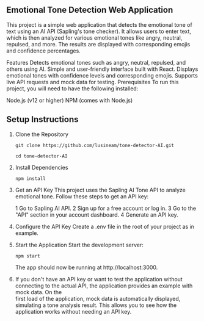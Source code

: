 ## Emotional Tone Detection Web Application

This project is a simple web application that detects the emotional tone of text using an AI API (Sapling's tone checker). It allows users to enter text, which is then analyzed for various emotional tones like angry, neutral, repulsed, and more. The results are displayed with corresponding emojis and confidence percentages.

Features
Detects emotional tones such as angry, neutral, repulsed, and others using AI.
Simple and user-friendly interface built with React.
Displays emotional tones with confidence levels and corresponding emojis.
Supports live API requests and mock data for testing.
Prerequisites
To run this project, you will need to have the following installed:

Node.js (v12 or higher)
NPM (comes with Node.js)

## Setup Instructions

1. Clone the Repository

   ```
   git clone https://github.com/lusineam/tone-detector-AI.git
   ```

   ```
   cd tone-detector-AI
   ```

2. Install Dependencies

   ```
   npm install
   ```

3. Get an API Key
   This project uses the Sapling AI Tone API to analyze emotional tone. Follow these steps to get an API key:

   1 Go to Sapling AI API.
   2 Sign up for a free account or log in.
   3 Go to the "API" section in your account dashboard.
   4 Generate an API key.

4. Configure the API Key
   Create a .env file in the root of your project as in example.

5. Start the Application
   Start the development server:

   ```
   npm start
   ```

   The app should now be running at http://localhost:3000.

6. If you don't have an API key or want to test the application without connecting to the actual API, the application provides an example with mock data. On the  
   first load of the application, mock data is automatically displayed, simulating a tone analysis result. This allows you to see how the application works without needing an API key.
